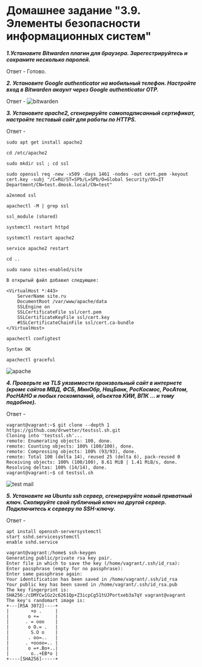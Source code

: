 # Домашнее задание "3.9. Элементы безопасности информационных систем"


***1.Установите Bitwarden плагин для браузера. Зарегестрируйтесь и сохраните несколько паролей.***

Ответ - Готово.

***2. Установите Google authenticator на мобильный телефон. Настройте вход в Bitwarden акаунт через Google authenticator OTP.***

Ответ - ![bitwarden](https://user-images.githubusercontent.com/95530808/159172436-4362a3bf-c98a-4b6d-8ae0-0c22ff33ccf0.PNG)

***3. Установите apache2, сгенерируйте самоподписанный сертификат, настройте тестовый сайт для работы по HTTPS.***

Ответ - 

```
sudo apt get install apache2

cd /etc/apache2

sudo mkdir ssl ; cd ssl

sudo openssl req -new -x509 -days 1461 -nodes -out cert.pem -keyout cert.key -subj "/C=RU/ST=SPb/L=SPb/O=Global Security/OU=IT Department/CN=test.dmosk.local/CN=test"

a2enmod ssl

apachectl -M | grep ssl

ssl_module (shared)

systemctl restart httpd

systemctl restart apache2

service apache2 restart

cd ..

sudo nano sites-enabled/site

В открытый файл добавил следующее:

<VirtualHost *:443>
    ServerName site.ru
    DocumentRoot /var/www/apache/data
    SSLEngine on
    SSLCertificateFile ssl/cert.pem
    SSLCertificateKeyFile ssl/cert.key
    #SSLCertificateChainFile ssl/cert.ca-bundle
</VirtualHost>

apachectl configtest

Syntax OK

apachectl graceful

```

![apache](https://user-images.githubusercontent.com/95530808/159172789-36611d7b-391f-4119-8b1e-d99803ff9876.PNG)

***4. Проверьте на TLS уязвимости произвольный сайт в интернете (кроме сайтов МВД, ФСБ, МинОбр, НацБанк, РосКосмос, РосАтом, РосНАНО и любых госкомпаний, объектов КИИ, ВПК ... и тому подобное).***

Ответ - 

```
vagrant@vagrant:~$ git clone --depth 1 https://github.com/drwetter/testssl.sh.git
Cloning into 'testssl.sh'...
remote: Enumerating objects: 100, done.
remote: Counting objects: 100% (100/100), done.
remote: Compressing objects: 100% (93/93), done.
remote: Total 100 (delta 14), reused 25 (delta 6), pack-reused 0
Receiving objects: 100% (100/100), 8.61 MiB | 1.41 MiB/s, done.
Resolving deltas: 100% (14/14), done.
vagrant@vagrant:~$ cd testssl.sh

```

![test mail](https://user-images.githubusercontent.com/95530808/159173014-0a44dd3e-b0b7-4fa8-9056-d4b22c68f949.PNG)

***5. Установите на Ubuntu ssh сервер, сгенерируйте новый приватный ключ. Скопируйте свой публичный ключ на другой сервер. Подключитесь к серверу по SSH-ключу.***

Ответ - 

```
apt install openssh-serversystemctl 
start sshd.servicesystemctl 
enable sshd.service

vagrant@vagrant:/home$ ssh-keygen
Generating public/private rsa key pair.
Enter file in which to save the key (/home/vagrant/.ssh/id_rsa):
Enter passphrase (empty for no passphrase):
Enter same passphrase again:
Your identification has been saved in /home/vagrant/.ssh/id_rsa
Your public key has been saved in /home/vagrant/.ssh/id_rsa.pub
The key fingerprint is:
SHA256:/cDMYCw1Gz2c6261Qp+Z3icpCg51tUJPortxeb3a7qY vagrant@vagrant
The key's randomart image is:
+---[RSA 3072]----+
|        +o .     |
|       o +=      |
|      . = ooo    |
|       o O.= .   |
|        S.O o    |
|       . oo=..   |
|      . +oooo=.. |
|       o =+.Bo+..|
|        o..+EB*o |
+----[SHA256]-----+

```
